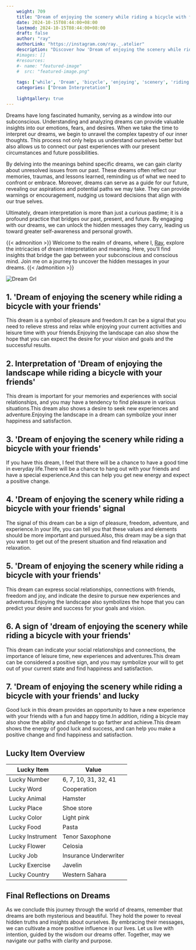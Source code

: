 ```yaml
---
    weight: 709
    title: "Dream of enjoying the scenery while riding a bicycle with friends"  # Assuming 'title' column exists
    date: 2024-10-15T08:44:00+08:00
    lastmod: 2024-10-15T08:44:00+08:00
    draft: false
    author: "ray"
    authorLink: "https://instagram.com/ray._.atelier"
    description: "Discover how 'Dream of enjoying the scenery while riding a bicycle with friends' can interpret your future and uncover its significant meanings in your life."
    #images: []
    #resources:
    #- name: "featured-image"
    #  src: "featured-image.png"
    
    tags: ['while', 'Dream', 'bicycle', 'enjoying', 'scenery', 'riding', 'friends']
    categories: ["Dream Interpretation"]
    
    lightgallery: true
---
```

    
Dreams have long fascinated humanity, serving as a window into our subconscious. Understanding and analyzing dreams can provide valuable insights into our emotions, fears, and desires. When we take the time to interpret our dreams, we begin to unravel the complex tapestry of our inner thoughts. This process not only helps us understand ourselves better but also allows us to connect our past experiences with our present circumstances and future possibilities.

By delving into the meanings behind specific dreams, we can gain clarity about unresolved issues from our past. These dreams often reflect our memories, traumas, and lessons learned, reminding us of what we need to confront or embrace. Moreover, dreams can serve as a guide for our future, revealing our aspirations and potential paths we may take. They can provide warnings or encouragement, nudging us toward decisions that align with our true selves.

Ultimately, dream interpretation is more than just a curious pastime; it is a profound practice that bridges our past, present, and future. By engaging with our dreams, we can unlock the hidden messages they carry, leading us toward greater self-awareness and personal growth.

{{< admonition >}}
Welcome to the realm of dreams, where I, [Ray](https://instagram.com/ray._.atelier), explore the intricacies of dream interpretation and meaning. Here, you’ll find insights that bridge the gap between your subconscious and conscious mind. Join me on a journey to uncover the hidden messages in your dreams.
{{< /admonition >}}

![Dream Grl](https://cdn.pixabay.com/photo/2017/11/02/03/35/gothic-2910057_1280.jpg "Dream Grl")

## 1. 'Dream of enjoying the scenery while riding a bicycle with your friends'
This dream is a symbol of pleasure and freedom.It can be a signal that you need to relieve stress and relax while enjoying your current activities and leisure time with your friends.Enjoying the landscape can also show the hope that you can expect the desire for your vision and goals and the successful results.

## 2. Interpretation of 'Dream of enjoying the landscape while riding a bicycle with your friends'
This dream is important for your memories and experiences with social relationships, and you may have a tendency to find pleasure in various situations.This dream also shows a desire to seek new experiences and adventure.Enjoying the landscape in a dream can symbolize your inner happiness and satisfaction.

## 3. 'Dream of enjoying the scenery while riding a bicycle with your friends'
If you have this dream, I feel that there will be a chance to have a good time in everyday life.There will be a chance to hang out with your friends and have a special experience.And this can help you get new energy and expect a positive change.

## 4. 'Dream of enjoying the scenery while riding a bicycle with your friends' signal
The signal of this dream can be a sign of pleasure, freedom, adventure, and experience.In your life, you can tell you that these values and elements should be more important and pursued.Also, this dream may be a sign that you want to get out of the present situation and find relaxation and relaxation.

## 5. 'Dream of enjoying the scenery while riding a bicycle with your friends'
This dream can express social relationships, connections with friends, freedom and joy, and indicate the desire to pursue new experiences and adventures.Enjoying the landscape also symbolizes the hope that you can predict your desire and success for your goals and vision.

## 6. A sign of 'dream of enjoying the scenery while riding a bicycle with your friends'
This dream can indicate your social relationships and connections, the importance of leisure time, new experiences and adventures.This dream can be considered a positive sign, and you may symbolize your will to get out of your current state and find happiness and satisfaction.

## 7. 'Dream of enjoying the scenery while riding a bicycle with your friends' and lucky
Good luck in this dream provides an opportunity to have a new experience with your friends with a fun and happy time.In addition, riding a bicycle may also show the ability and challenge to go farther and achieve.This dream shows the energy of good luck and success, and can help you make a positive change and find happiness and satisfaction.

## Lucky Item Overview
| Lucky Item          | Value              |
|---------------|--------------------|
| Lucky Number        | 6, 7, 10, 31, 32, 41  |
| Lucky Word          | Cooperation |
| Lucky Animal        | Hamster |
| Lucky Place         | Shoe store     |
| Lucky Color         | Light pink     |
| Lucky Food          | Pasta      |
| Lucky Instrument    | Tenor Saxophone |
| Lucky Flower        | Celosia    |
| Lucky Job           | Insurance Underwriter       |
| Lucky Exercise      | Javelin  |
| Lucky Country       | Western Sahara    |


##  Final Reflections on Dreams

As we conclude this journey through the world of dreams, remember that dreams are both mysterious and beautiful. They hold the power to reveal hidden truths and insights about ourselves. By embracing their messages, we can cultivate a more positive influence in our lives. Let us live with intention, guided by the wisdom our dreams offer. Together, may we navigate our paths with clarity and purpose.

